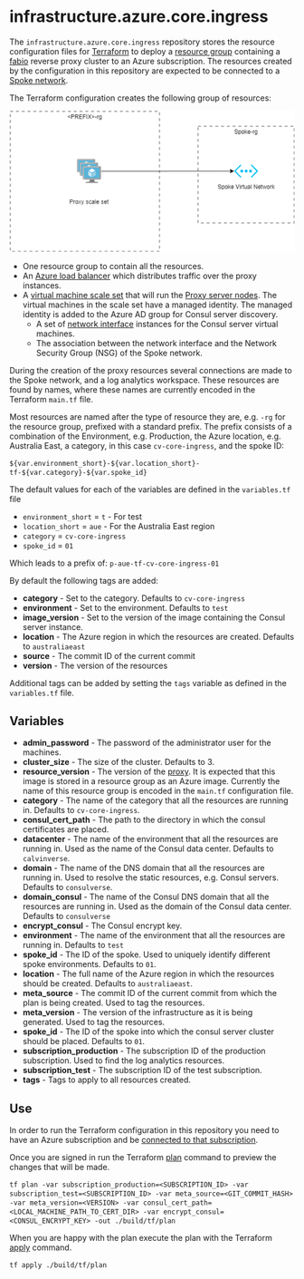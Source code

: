 # infrastructure.azure.core.ingress

The `infrastructure.azure.core.ingress` repository stores the resource configuration files for
[Terraform](https://www.terraform.io/) to deploy a
[resource group](https://docs.microsoft.com/en-us/azure/azure-resource-manager/management/overview#terminology) containing a [fabio](https://github.com/fabiolb/fabio) reverse proxy cluster to an Azure subscription. The
resources created by the configuration in this repository are expected to be connected to a
[Spoke network](https://github.com/Calvinverse/infrastructure.azure.network.spoke).

The Terraform configuration creates the following group of resources:

![Resources created](./doc/resources.png)

* One resource group to contain all the resources.
* An [Azure load balancer](https://docs.microsoft.com/en-us/azure/load-balancer/load-balancer-overview) which distributes traffic over the proxy instances.
* A [virtual machine scale set](https://docs.microsoft.com/en-us/azure/virtual-machine-scale-sets/overview) that will run the [Proxy server nodes](https://github.com/Calvinverse/resource.proxy.edge). The virtual machines in the scale set have a managed identity. The managed identity is added to the Azure AD group for Consul server discovery.
  * A set of [network interface](https://docs.microsoft.com/en-us/azure/virtual-network/virtual-network-network-interface) instances for the Consul server virtual machines.
  * The association between the network interface and the Network Security Group (NSG) of the Spoke network.

During the creation of the proxy resources several connections are made to the Spoke
network, and a log analytics workspace. These resources are found by names, where these names are currently encoded in the Terraform `main.tf` file.

Most resources are named after the type of resource they are, e.g. `-rg` for the resource group, prefixed with a standard prefix. The prefix consists of a combination of the Environment, e.g. Production, the Azure location,
e.g. Australia East, a category, in this case `cv-core-ingress`, and the spoke ID:

    ${var.environment_short}-${var.location_short}-tf-${var.category}-${var.spoke_id}

The default values for each of the variables are defined in the `variables.tf` file

* `environment_short` = `t` - For test
* `location_short` = `aue` - For the Australia East region
* `category` = `cv-core-ingress`
* `spoke_id` = `01`

Which leads to a prefix of: `p-aue-tf-cv-core-ingress-01`

By default the following tags are added:

* **category** - Set to the category. Defaults to `cv-core-ingress`
* **environment** - Set to the environment. Defaults to `test`
* **image_version** - Set to the version of the image containing the Consul server instance.
* **location** - The Azure region in which the resources are created. Defaults to `australiaeast`
* **source** - The commit ID of the current commit
* **version** - The version of the resources

Additional tags can be added by setting the `tags` variable as defined in the `variables.tf` file.


## Variables

* **admin_password** - The password of the administrator user for the machines.
* **cluster_size** - The size of the cluster. Defaults to 3.
* **resource_version** - The version of the [proxy](https://github.com/Calvinverse/resource.proxy.edge). It is expected that this image is stored in a resource group as an Azure image. Currently the name of this resource group is encoded in the `main.tf` configuration file.
* **category** - The name of the category that all the resources are running in. Defaults to `cv-core-ingress`.
* **consul_cert_path** - The path to the directory in which the consul certificates are placed.
* **datacenter** - The name of the environment that all the resources are running in. Used as the name of the Consul data center. Defaults to `calvinverse`.
* **domain** - The name of the DNS domain that all the resources are running in. Used to resolve the static resources, e.g. Consul servers. Defaults to `consulverse`.
* **domain_consul** - The name of the Consul DNS domain that all the resources are running in. Used as the domain of the Consul data center. Defaults to `consulverse`
* **encrypt_consul** - The Consul encrypt key.
* **environment** - The name of the environment that all the resources are running in. Defaults to `test`
* **spoke_id** - The ID of the spoke. Used to uniquely identify different spoke environments. Defaults to `01`.
* **location** - The full name of the Azure region in which the resources should be created. Defaults to
  `australiaeast`.
* **meta_source** - The commit ID of the current commit from which the plan is being created. Used to tag the resources.
* **meta_version** - The version of the infrastructure as it is being generated. Used to tag the resources.
* **spoke_id** - The ID of the spoke into which the consul server cluster should be placed. Defaults to `01`.
* **subscription_production** - The subscription ID of the production subscription. Used to find the log analytics resources.
* **subscription_test** - The subscription ID of the test subscription.
* **tags** - Tags to apply to all resources created.

## Use

In order to run the Terraform configuration in this repository you need to have an Azure subscription and be [connected to that subscription](https://www.terraform.io/docs/providers/azurerm/index.html).

Once you are signed in run the Terraform [plan](https://www.terraform.io/docs/commands/plan.html) command to preview the changes that will be made.

    tf plan -var subscription_production=<SUBSCRIPTION_ID> -var subscription_test=<SUBSCRIPTION_ID> -var meta_source=<GIT_COMMIT_HASH> -var meta_version=<VERSION> -var consul_cert_path=<LOCAL_MACHINE_PATH_TO_CERT_DIR> -var encrypt_consul=<CONSUL_ENCRYPT_KEY> -out ./build/tf/plan

When you are happy with the plan execute the plan with the Terraform [apply](https://www.terraform.io/docs/commands/apply.html) command.

    tf apply ./build/tf/plan
